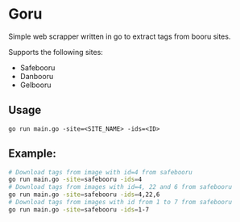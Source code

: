 # Goru
Simple web scrapper written in go to extract tags from booru sites.

Supports the following sites:
- Safebooru
- Danbooru
- Gelbooru

## Usage
```
go run main.go -site=<SITE_NAME> -ids=<ID>
```

## Example:
```bash
# Download tags from image with id=4 from safebooru
go run main.go -site=safebooru -ids=4
# Download tags from images with id=4, 22 and 6 from safebooru
go run main.go -site=safebooru -ids=4,22,6
# Download tags from images with id from 1 to 7 from safebooru
go run main.go -site=safebooru -ids=1-7
```